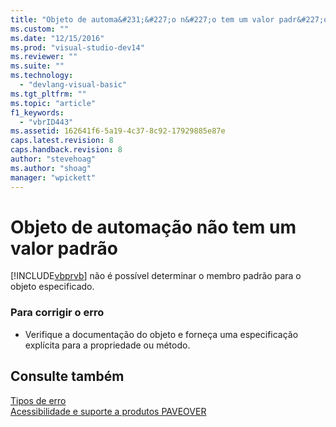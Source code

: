 ```yaml
---
title: "Objeto de automa&#231;&#227;o n&#227;o tem um valor padr&#227;o | Microsoft Docs"
ms.custom: ""
ms.date: "12/15/2016"
ms.prod: "visual-studio-dev14"
ms.reviewer: ""
ms.suite: ""
ms.technology: 
  - "devlang-visual-basic"
ms.tgt_pltfrm: ""
ms.topic: "article"
f1_keywords: 
  - "vbrID443"
ms.assetid: 162641f6-5a19-4c37-8c92-17929885e87e
caps.latest.revision: 8
caps.handback.revision: 8
author: "stevehoag"
ms.author: "shoag"
manager: "wpickett"
---
```

# Objeto de automa&#231;&#227;o n&#227;o tem um valor padr&#227;o
[!INCLUDE[vbprvb](../../csharp/programming-guide/concepts/linq/includes/vbprvb_md.md)] não é possível determinar o membro padrão para o objeto especificado.  
  
### Para corrigir o erro  
  
-   Verifique a documentação do objeto e forneça uma especificação explícita para a propriedade ou método.  
  
## Consulte também  
 [Tipos de erro](../../visual-basic/programming-guide/language-features/error-types.md)   
 [Acessibilidade e suporte a produtos PAVEOVER](http://msdn.microsoft.com/pt-br/14e1d293-7b6d-40a6-bf3e-a92f8ee6c88c)
